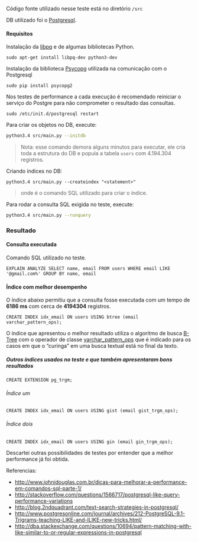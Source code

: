 Código fonte utilizado nesse teste está no diretório `/src`

DB utilizado foi o [Postgresql](http://www.postgresql.org/).

#### Requisitos

Instalação da [libpq](http://www.postgresql.org/docs/9.4/static/libpq.html) e de algumas bibliotecas Python.

```
sudo apt-get install libpq-dev python3-dev
```

Instalação da biblioteca [Psycopg](http://initd.org/psycopg/) utilizada na comunicação com o Postgresql

```
sudo pip install psycopg2
```

Nos testes de performance a cada execução é recomendado reiniciar o serviço do Postgre para não comprometer o resultado das consultas.

```
sudo /etc/init.d/postgresql restart 
```

Para criar os objetos no DB, execute: 
```bash
python3.4 src/main.py --initdb
```
> Nota: esse comando demora alguns minutos para executar, ele cria toda a estrutura do DB e popula a tabela `users` com 4.194.304 registros.


Criando índices no DB:
```
python3.4 src/main.py --createindex "<statement>"
```
> onde <statement> é o comando SQL utilizado para criar o índice.

Para rodar a consulta SQL exigida no teste, execute:
```bash
python3.4 src/main.py --runquery
``` 

### Resultado

#### Consulta executada

Comando SQL utilizado no teste.
```
EXPLAIN ANALYZE SELECT name, email FROM users WHERE email LIKE '@gmail.com%' GROUP BY name, email
```

#### Índice com melhor desempenho

O índice abaixo permitiu que a consulta fosse executada com um tempo de **6186 ms** com cerca de **4194304** registros.

```
CREATE INDEX idx_email ON users USING btree (email varchar_pattern_ops);
```

O índice que apresentou o melhor resultado utiliza o algoritmo de busca [B-Tree](http://www.postgresql.org/docs/9.2/static/indexes-types.html) com o operador de classe [varchar_pattern_ops](http://www.postgresql.org/docs/9.3/static/indexes-opclass.html) que é indicado para os casos em que o “curinga” em uma busca textual está no final da texto.

##### Outros índices usados no teste e que também apresentaram bons resultados

```
CREATE EXTENSION pg_trgm;
```

###### Índice um

```
CREATE INDEX idx_email ON users USING gist (email gist_trgm_ops);
```

###### Índice dois

```
CREATE INDEX idx_email ON users USING gin (email gin_trgm_ops);
```

Descartei outras possibilidades de testes por entender que a melhor performance já foi obtida.

Referencias:
* http://www.johnidouglas.com.br/dicas-para-melhorar-a-performance-em-comandos-sql-parte-1/
* http://stackoverflow.com/questions/1566717/postgresql-like-query-performance-variations
* http://blog.2ndquadrant.com/text-search-strategies-in-postgresql/
* http://www.postgresonline.com/journal/archives/212-PostgreSQL-9.1-Trigrams-teaching-LIKE-and-ILIKE-new-tricks.html/
* http://dba.stackexchange.com/questions/10694/pattern-matching-with-like-similar-to-or-regular-expressions-in-postgresql
